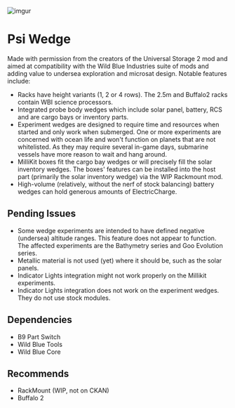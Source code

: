 ![imgur](https://i.imgur.com/BDLxojr.png)
# Psi Wedge
Made with permission from the creators of the Universal Storage 2 mod and aimed at compatibility with the Wild Blue Industries suite of mods and adding value to undersea exploration and microsat design. Notable features include:
- Racks have height variants (1, 2 or 4 rows). The 2.5m and Buffalo2 racks contain WBI science processors.
- Integrated probe body wedges which include solar panel, battery, RCS and are cargo bays or inventory parts.
- Experiment wedges are designed to require time and resources when started and only work when submerged. One or more experiments are concerned with ocean life and won't function on planets that are not whitelisted. As they may require several in-game days, submarine vessels have more reason to wait and hang around.
- MilliKit boxes fit the cargo bay wedges or will precisely fill the solar inventory wedges. The boxes' features can be installed into the host part (primarily the solar inventory wedge) via the WIP Rackmount mod.
- High-volume (relatively, without the nerf of stock balancing) battery wedges can hold generous amounts of ElectricCharge.

## Pending Issues
- Some wedge experiments are intended to have defined negative (undersea) altitude ranges. This feature does not appear to function. The affected experiments are the Bathymetry series and Goo Evolution series.
- Metallic material is not used (yet) where it should be, such as the solar panels.
- Indicator Lights integration might not work properly on the Millikit experiments.
- Indicator Lights integration does not work on the experiment wedges. They do not use stock modules.

## Dependencies
- B9 Part Switch
- Wild Blue Tools
- Wild Blue Core

## Recommends
- RackMount (WIP, not on CKAN)
- Buffalo 2
